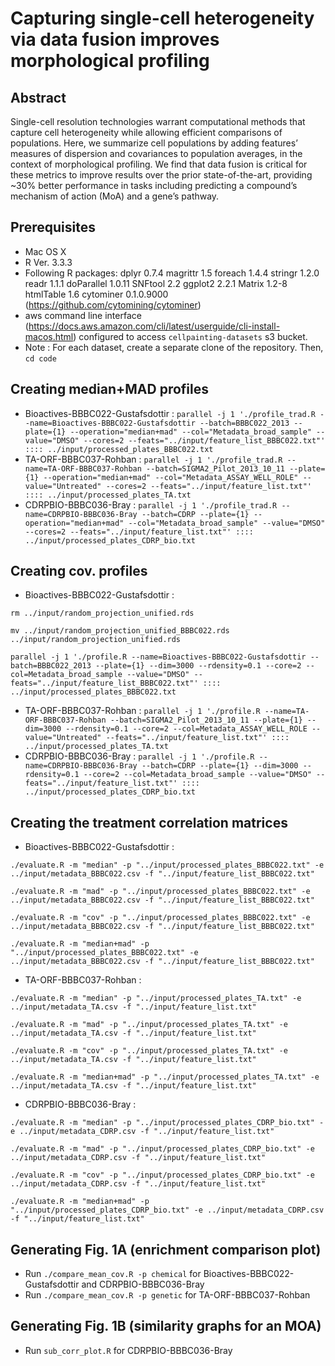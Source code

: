 # Capturing single-cell heterogeneity via data fusion improves morphological profiling #

## Abstract ##
Single-cell resolution technologies warrant computational methods that capture cell heterogeneity while allowing efficient comparisons of populations. Here, we summarize cell populations by adding features’ measures of dispersion and covariances to population averages, in the context of morphological profiling. We find that data fusion is critical for these metrics to improve results over the prior state-of-the-art, providing ~30% better performance in tasks including predicting a compound’s mechanism of action (MoA) and a gene’s pathway.

## Prerequisites ##
* Mac OS X
* R Ver. 3.3.3 
* Following R packages: dplyr 0.7.4
magrittr 1.5
foreach 1.4.4
stringr 1.2.0
readr 1.1.1
doParallel 1.0.11
SNFtool 2.2
ggplot2 2.2.1
Matrix 1.2-8
htmlTable 1.6
cytominer 0.1.0.9000 (https://github.com/cytomining/cytominer)
* aws command line interface (https://docs.aws.amazon.com/cli/latest/userguide/cli-install-macos.html) configured to access `cellpainting-datasets` s3 bucket. 
* Note : For each dataset, create a separate clone of the repository. Then, `cd code`

## Creating median+MAD profiles ##
* Bioactives-BBBC022-Gustafsdottir : `parallel -j 1 './profile_trad.R --name=Bioactives-BBBC022-Gustafsdottir --batch=BBBC022_2013 --plate={1} --operation="median+mad" --col="Metadata_broad_sample" --value="DMSO" --cores=2 --feats="../input/feature_list_BBBC022.txt"' :::: ../input/processed_plates_BBBC022.txt`
* TA-ORF-BBBC037-Rohban : `parallel -j 1 './profile_trad.R --name=TA-ORF-BBBC037-Rohban --batch=SIGMA2_Pilot_2013_10_11 --plate={1} --operation="median+mad" --col="Metadata_ASSAY_WELL_ROLE" --value="Untreated" --cores=2 --feats="../input/feature_list.txt"' :::: ../input/processed_plates_TA.txt`
* CDRPBIO-BBBC036-Bray : `parallel -j 1 './profile_trad.R --name=CDRPBIO-BBBC036-Bray --batch=CDRP --plate={1} --operation="median+mad" --col="Metadata_broad_sample" --value="DMSO" --cores=2 --feats="../input/feature_list.txt"' :::: ../input/processed_plates_CDRP_bio.txt`

## Creating cov. profiles ##
* Bioactives-BBBC022-Gustafsdottir : 
``` 
rm ../input/random_projection_unified.rds

mv ../input/random_projection_unified_BBBC022.rds ../input/random_projection_unified.rds

parallel -j 1 './profile.R --name=Bioactives-BBBC022-Gustafsdottir --batch=BBBC022_2013 --plate={1} --dim=3000 --rdensity=0.1 --core=2 --col=Metadata_broad_sample --value="DMSO" --feats="../input/feature_list_BBBC022.txt"' :::: ../input/processed_plates_BBBC022.txt 

```
* TA-ORF-BBBC037-Rohban : `parallel -j 1 './profile.R --name=TA-ORF-BBBC037-Rohban --batch=SIGMA2_Pilot_2013_10_11 --plate={1} --dim=3000 --rdensity=0.1 --core=2 --col=Metadata_ASSAY_WELL_ROLE --value="Untreated" --feats="../input/feature_list.txt"' :::: ../input/processed_plates_TA.txt`
* CDRPBIO-BBBC036-Bray : `parallel -j 1 './profile.R --name=CDRPBIO-BBBC036-Bray --batch=CDRP --plate={1} --dim=3000 --rdensity=0.1 --core=2 --col=Metadata_broad_sample --value="DMSO" --feats="../input/feature_list.txt"' :::: ../input/processed_plates_CDRP_bio.txt`

## Creating the treatment correlation matrices ##
* Bioactives-BBBC022-Gustafsdottir :
``` 
./evaluate.R -m "median" -p "../input/processed_plates_BBBC022.txt" -e ../input/metadata_BBBC022.csv -f "../input/feature_list_BBBC022.txt"

./evaluate.R -m "mad" -p "../input/processed_plates_BBBC022.txt" -e ../input/metadata_BBBC022.csv -f "../input/feature_list_BBBC022.txt"

./evaluate.R -m "cov" -p "../input/processed_plates_BBBC022.txt" -e ../input/metadata_BBBC022.csv -f "../input/feature_list_BBBC022.txt"

./evaluate.R -m "median+mad" -p "../input/processed_plates_BBBC022.txt" -e ../input/metadata_BBBC022.csv -f "../input/feature_list_BBBC022.txt"

```
* TA-ORF-BBBC037-Rohban :
``` 
./evaluate.R -m "median" -p "../input/processed_plates_TA.txt" -e ../input/metadata_TA.csv -f "../input/feature_list.txt"

./evaluate.R -m "mad" -p "../input/processed_plates_TA.txt" -e ../input/metadata_TA.csv -f "../input/feature_list.txt"

./evaluate.R -m "cov" -p "../input/processed_plates_TA.txt" -e ../input/metadata_TA.csv -f "../input/feature_list.txt"

./evaluate.R -m "median+mad" -p "../input/processed_plates_TA.txt" -e ../input/metadata_TA.csv -f "../input/feature_list.txt"

```
* CDRPBIO-BBBC036-Bray :
``` 
./evaluate.R -m "median" -p "../input/processed_plates_CDRP_bio.txt" -e ../input/metadata_CDRP.csv -f "../input/feature_list.txt"

./evaluate.R -m "mad" -p "../input/processed_plates_CDRP_bio.txt" -e ../input/metadata_CDRP.csv -f "../input/feature_list.txt"

./evaluate.R -m "cov" -p "../input/processed_plates_CDRP_bio.txt" -e ../input/metadata_CDRP.csv -f "../input/feature_list.txt"

./evaluate.R -m "median+mad" -p "../input/processed_plates_CDRP_bio.txt" -e ../input/metadata_CDRP.csv -f "../input/feature_list.txt"

```

## Generating Fig. 1A (enrichment comparison plot) ##
* Run `./compare_mean_cov.R -p chemical` for Bioactives-BBBC022-Gustafsdottir and CDRPBIO-BBBC036-Bray
* Run `./compare_mean_cov.R -p genetic` for TA-ORF-BBBC037-Rohban

## Generating Fig. 1B (similarity graphs for an MOA) ##
* Run `sub_corr_plot.R` for CDRPBIO-BBBC036-Bray
